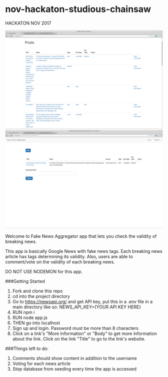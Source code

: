 # nov-hackaton-studious-chainsaw

HACKATON NOV 2017

![alt text](screenshots/index.png "Index Screenshot")
![alt text](screenshots/post.png "Individual Article Screenshot")

Welcome to Fake News Aggregator app that lets you check the validity of breaking news.

This app is basically Google News with fake news tags. Each breaking news article has tags determining its validity. Also, users are able to comment/vote on the validity of each breaking news.

DO NOT USE NODEMON for this app.

###Getting Started

1. Fork and clone this repo
2. cd into the project directory
3. Go to https://newsapi.org/ and get API key, put this in a .env file in a main directory like so: NEWS_API_KEY={YOUR API KEY HERE}
4. RUN npm i
5. RUN node app.js
6. THEN go into localhost
7. Sign up and login. Password must be more than 8 characters
8. Click on a link's "More Information" or "Body" to get more information about the link. Click on the link "Title" to go to the link's website.

###Things left to do:

1. Comments should show content in addition to the username
2. Voting for each news article
3. Stop database from seeding every time the app is accessed
